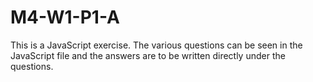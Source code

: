 # M4-W1-P1-A
This is a JavaScript exercise. The various questions can be seen in the JavaScript file and the answers are to be written directly under the questions.
 
